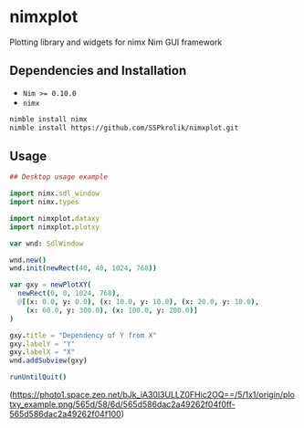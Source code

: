 # nimxplot

Plotting library and widgets for nimx Nim GUI framework

## Dependencies and Installation

 * `Nim >= 0.10.0`
 * `nimx`

```bash
nimble install nimx
nimble install https://github.com/SSPkrolik/nimxplot.git
```

## Usage

```nim
## Desktop usage example

import nimx.sdl_window
import nimx.types

import nimxplot.dataxy
import nimxplot.plotxy

var wnd: SdlWindow

wnd.new()
wnd.init(newRect(40, 40, 1024, 768))

var gxy = newPlotXY(
  newRect(0, 0, 1024, 768),
  @[(x: 0.0, y: 0.0), (x: 10.0, y: 10.0), (x: 20.0, y: 10.0),
    (x: 60.0, y: 300.0), (x: 100.0, y: 200.0)]
)

gxy.title = "Dependency of Y from X"
gxy.labelY = "Y"
gxy.labelX = "X"
wnd.addSubview(gxy)

runUntilQuit()
```

(https://photo1.space.zeo.net/bJk_iA30l3ULLZ0FHic2OQ==/5/1x1/origin/plotxy_example.png/565d/58/6d/565d586dac2a49262f04f0ff-565d586dac2a49262f04f100)
